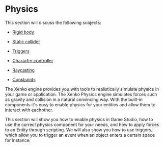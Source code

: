 # Physics

This section will discuss the following subjects:

* [Rigid body](rigid-body.md)
* [Static collider](static-collider.md)
* [Triggers](triggers.md)
* [Character controller]()

* [Raycasting]()
* [Constraints]()

The Xenko engine provides you with tools to realistically simulate physics in your game or application. The Xenko Physics engine simulates forces such as gravity and collision in a natural convincing way. With the built-in components it's easy to enable physics for your entities and allow them to interact with eachother.

This section will show you how to enable physics in Game Studio, how to use the correct physics component for your needs, and how to apply forces to an Entity through scripting. We will also show you how to use triggers, which allow you to trigger an event when an object enters a certain space for instance.
